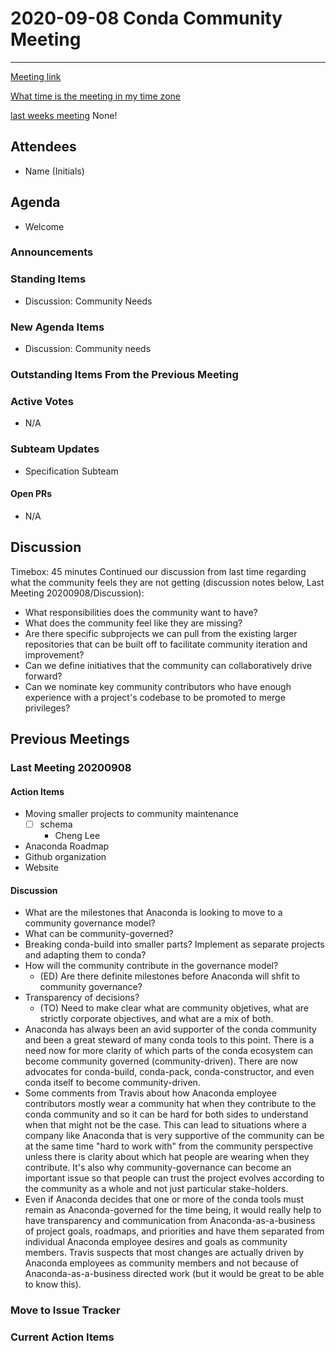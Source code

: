 # 2020-09-08 Conda Community Meeting 

****

[Meeting link](https://meet.google.com/uje-pdns-hch)

[What time is the meeting in my time zone](https://arewemeetingyet.com/Chicago/2020-09-08/09:00/b/Conda%20community%20meeting)

[last weeks meeting]() None!

## Attendees

* Name (Initials)


## Agenda

* Welcome

### Announcements

### Standing Items
* Discussion: Community Needs

### New Agenda Items
* Discussion: Community needs

### Outstanding Items From the Previous Meeting

### Active Votes
* N/A

### Subteam Updates
* Specification Subteam

#### Open PRs
* N/A

## Discussion
Timebox: 45 minutes
Continued our discussion from last time regarding what the community feels they are not getting (discussion notes below, Last Meeting 20200908/Discussion):
* What responsibilities does the community want to have?
* What does the community feel like they are missing?
* Are there specific subprojects we can pull from the existing larger repositories that can be built off to facilitate community iteration and improvement?
* Can we define initiatives that the community can collaboratively drive forward?
* Can we nominate key community contributors who have enough experience with a project's codebase to be promoted to merge privileges?
## Previous Meetings

### Last Meeting 20200908
#### Action Items
* Moving smaller projects to community maintenance
  * [ ] schema
    * Cheng Lee
* Anaconda Roadmap
* Github organization
* Website
#### Discussion
* What are the milestones that Anaconda is looking to move to a community governance model?
* What can be community-governed?
* Breaking conda-build into smaller parts? Implement as separate projects and adapting them to conda?
* How will the community contribute in the governance model?
    * (ED) Are there definite milestones before Anaconda will shfit to community governance?
* Transparency of decisions?
    * (TO) Need to make clear what are community objetives, what are strictly corporate objectives, and what are a mix of both.
* Anaconda has always been an avid supporter of the conda community and been a great steward of many conda tools to this point. There is a need now for more clarity of which parts of the conda ecosystem can become community governed (community-driven). There are now advocates for conda-build, conda-pack, conda-constructor, and even conda itself to become community-driven.
* Some comments from Travis about how Anaconda employee contributors mostly wear a community hat when they contribute to the conda community and so it can be hard for both sides to understand when that might not be the case.  This can lead to situations where a company like Anaconda that is very supportive of the community can be at the same time "hard to work with" from the community perspective unless there is clarity about which hat people are wearing when they contribute.  It's also why community-governance can become an important issue so that people can trust the project evolves according to the community as a whole and not just particular stake-holders.
* Even if Anaconda decides that one or more of the conda tools must remain as Anaconda-governed for the time being, it would really help to have transparency and communication from Anaconda-as-a-business of project goals, roadmaps, and priorities and have them separated from individual Anaconda employee desires and goals as community members. Travis suspects that most changes are actually driven by Anaconda employees as community members and not because of Anaconda-as-a-business directed work (but it would be great to be able to know this).

### Move to Issue Tracker
### Current Action Items


